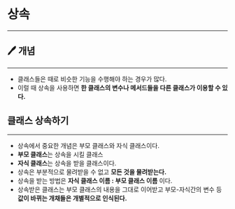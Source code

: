 # 상속

---

## 🖊️ 개념

---

- 클래스들은 때로 비슷한 기능을 수행해야 하는 경우가 많다.
- 이럴 때 상속을 사용하면 **한 클래스의 변수나 메서드들을 다른 클래스가 이용할 수 있다.**

## 클래스 상속하기

---

- 상속에서 중요한 개념은 부모 클래스와 자식 클래스이다.
- **부모 클래스**는 상속을 시킬 클래스
- **자식 클래스**는 상속을 받을 클래스이다.
- 상속은 부분적으로 물려받을 수 없고 **모든 것을 물려받는다.**
- 상속을 받는 방법은 **자식 클래스 이름 : 부모 클래스 이름** 이다.
- 상속받은 클래스는 부모 클래스의 내용을 그대로 이어받고 부모-자식간의 변수 등 **값이 바뀌는 개채들은 개별적으로 인식된다.**